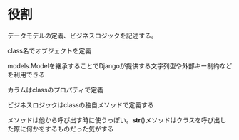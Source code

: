 # 役割
データモデルの定義、ビジネスロジックを記述する。

class名でオブジェクトを定義

models.Modelを継承することでDjangoが提供する文字列型や外部キー制約などを利用できる

カラムはclassのプロパティで定義

ビジネスロジックはclassの独自メソッドで定義する

メソッドは他から呼び出す時に使うっぽい。__str__()メソッドはクラスを呼び出した際に何かをするものだった気がする